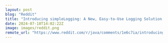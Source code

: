 ```yaml
---
layout: post
blog: "Reddit"
title: "Introducing simpleLogging: A New, Easy-to-Use Logging Solution for Spring Boot Projects"
date: 2024-07-18T14:02:22Z
image: images/reddit.png
remote_url: "https://www.reddit.com/r/java/comments/1e6c7ia/introducing_simplelogging_a_new_easytouse_logging/"
---
```

